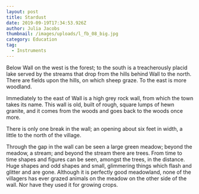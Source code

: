```yaml
---
layout: post
title: Stardust
date: 2019-09-19T17:34:53.926Z
author: Julia Jacobs
thumbnail: /images/uploads/l_fb_08_big.jpg
category: Education
tag:
  - Instruments
---
```

Below Wall on the west is the forest; to the south is a treacherously placid lake served by the streams that drop from the hills behind Wall to the north. There are fields upon the hills, on which sheep graze. To the east is more woodland.

Immediately to the east of Wall is a high grey rock wall, from which the town takes its name. This wall is old, built of rough, square lumps of hewn granite, and it comes from the woods and goes back to the woods once more.

There is only one break in the wall; an opening about six feet in width, a little to the north of the village.

Through the gap in the wall can be seen a large green meadow; beyond the meadow, a stream; and beyond the stream there are trees. From time to time shapes and figures can be seen, amongst the trees, in the distance. Huge shapes and odd shapes and small, glimmering things which flash and glitter and are gone. Although it is perfectly good meadowland, none of the villagers has ever grazed animals on the meadow on the other side of the wall. Nor have they used it for growing crops.
